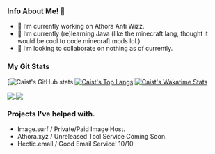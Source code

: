 ### Info About Me! 🚧

- 🔭 I’m currently working on Athora Anti Wizz.
- 🌱 I’m currently (re)learning Java (like the minecraft lang, thought it would be cool to code minecraft mods lol.)
- 👯 I’m looking to collaborate on nothing as of currently.

### My Git Stats
[![Caist's GitHub stats](https://github-readme-stats.vercel.app/api?username=caisticalhour&show_icons=true&theme=dark)
[![Caist's Top Langs](https://github-readme-stats.vercel.app/api/top-langs/?username=caisticalhour&layout=compact)](https://github.com/anuraghazra/github-readme-stats)
[![Caist's Wakatime Stats](https://github-readme-stats.vercel.app/api/wakatime?username=caisticalhour&layout=compact)](https://github.com/anuraghazra/github-readme-stats)

<a href="https://github.com/caisticalhour/caisticalhour">
  <img align="center" src="https://github-readme-stats.vercel.app/api/pin/?username=caisticalhour&repo=caisticalhour" />
</a>
<a href="https://github.com/caisticalhour/athora">
  <img align="center" src="https://github-readme-stats.vercel.app/api/pin/?username=caisticalhour&repo=athora" />
</a>

### Projects I've helped with.

- Image.surf / Private/Paid Image Host.
- Athora.xyz / Unreleased Tool Service Coming Soon.
- Hectic.email / Good Email Service! 10/10

